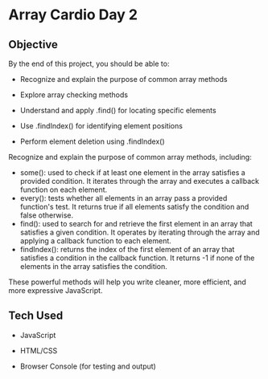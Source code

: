 # Array Cardio Day 2
  ## Objective
By the end of this project, you should be able to:

- Recognize and explain the purpose of common array methods

- Explore array checking methods

- Understand and apply .find() for locating specific elements

- Use .findIndex() for identifying element positions

- Perform element deletion using .findIndex()

Recognize and explain the purpose of common array methods, including:

- some(): used to check if at least one element in the array satisfies a provided condition. It iterates through the array and executes a callback function on each element.
- every(): tests whether all elements in an array pass a provided function's test. It returns true if all elements satisfy the condition and false otherwise.
- find(): used to search for and retrieve the first element in an array that satisfies a given condition. It operates by iterating through the array and applying a callback function to each element. 
- findIndex(): returns the index of the first element of an array that satisfies a condition in the callback function. It returns -1 if none of the elements in the array satisfies the condition.



These powerful methods will help you write cleaner, more efficient, and more expressive JavaScript.

## Tech Used
- JavaScript

- HTML/CSS

- Browser Console (for testing and output)

